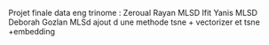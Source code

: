 Projet finale data eng 
trinome : 
Zeroual Rayan MLSD
Ifit Yanis MLSD 
Deborah Gozlan MLSd 
ajout  d une methode tsne + vectorizer et tsne +embedding 







